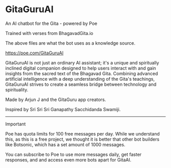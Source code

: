 # GitaGuruAI
An AI chatbot for the Gita - powered by Poe

Trained with verses from BhagavadGita.io

The above files are what the bot uses as a knowledge source.

https://poe.com/GitaGuruAI

GitaGuruAI is not just an ordinary AI assistant; it's a unique and spiritually inclined digital companion designed to help users interact with and gain insights from the sacred text of the Bhagavad Gita. Combining advanced artificial intelligence with a deep understanding of the Gita's teachings, GitaGuruAI strives to create a seamless bridge between technology and spirituality.

Made by Arjun J and the GitaGuru app creators.

Inspired by Sri Sri Sri Ganapathy Sacchidanda Swamiji.

---

> [!IMPORTANT]
> Poe has quota limits for 100 free messages per day. While we understand this, as this is a free project, we thought it is better that other bot builders like Botsonic, which has a set amount of 1000 messages.
> 
> You can subscribe to Poe to use more messages daily, get faster responses, and and access even more bots apart for GitaAI.
